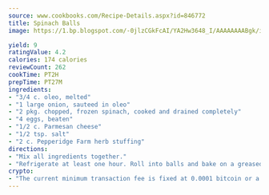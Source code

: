 ```yaml
---
source: www.cookbooks.com/Recipe-Details.aspx?id=846772
title: Spinach Balls
image: https://1.bp.blogspot.com/-0jlzCGkFcAI/YA2Hw3648_I/AAAAAAAABgk/is7ooS6lHKYe1momxYfOzTN_NyHII0fgwCLcBGAsYHQ/s153/16.png

yield: 9
ratingValue: 4.2
calories: 174 calories
reviewCount: 262
cookTime: PT2H
prepTime: PT27M
ingredients:
- "3/4 c. oleo, melted"
- "1 large onion, sauteed in oleo"
- "2 pkg. chopped, frozen spinach, cooked and drained completely"
- "4 eggs, beaten"
- "1/2 c. Parmesan cheese"
- "1/2 tsp. salt"
- "2 c. Pepperidge Farm herb stuffing"
directions:
- "Mix all ingredients together."
- "Refrigerate at least one hour. Roll into balls and bake on a greased cookie sheet at 350u00b0 for 15 to 20 minutes."
crypto:
- "The current minimum transaction fee is fixed at 0.0001 bitcoin or a tenth of a millibitcoin per kilobyte, recently decreased from one millibitcoin."
---
```

